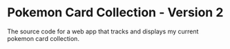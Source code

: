 # Pokemon Card Collection - Version 2
The source code for a web app that tracks and displays my current pokemon card collection.
